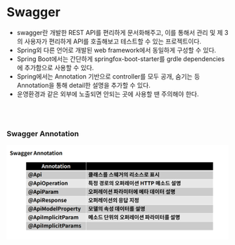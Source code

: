 # Swagger
- swagger란 개발한 REST API를 편리하게 문서화해주고, 이를 통해서 관리 및 제 3의 사용자가 편리하게 API를 호출해보고 테스트할 수 있는 프로젝트이다.
- Spring외 다른 언어로 개발된 web framework에서 동일하게 구성할 수 있다.
- Spring Boot에서는 간단하게 springfox-boot-starter를 grdle dependencies에 추가함으로 사용할 수 있다.
- Spring에서는 Annotation 기반으로 controller를 모두 공개, 숨기는 등 Annotation을 통해 detail한 설명을 추가할 수 있다.
- 운영환경과 같은 외부에 노출되면 안되는 곳에 사용할 땐 주의해야 한다.

<br><br>

### Swagger Annotation
<img src="./img/swagger_annotation.PNG">